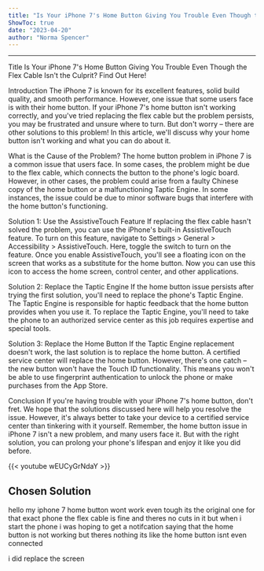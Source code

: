 ```yaml
---
title: "Is Your iPhone 7's Home Button Giving You Trouble Even Though the Flex Cable Isn't the Culprit? Find Out Here!"
ShowToc: true 
date: "2023-04-20"
author: "Norma Spencer"
---
```

*****
Title
Is Your iPhone 7's Home Button Giving You Trouble Even Though the Flex Cable Isn't the Culprit? Find Out Here!

Introduction
The iPhone 7 is known for its excellent features, solid build quality, and smooth performance. However, one issue that some users face is with their home button. If your iPhone 7's home button isn't working correctly, and you've tried replacing the flex cable but the problem persists, you may be frustrated and unsure where to turn. But don't worry – there are other solutions to this problem! In this article, we'll discuss why your home button isn't working and what you can do about it.

What is the Cause of the Problem?
The home button problem in iPhone 7 is a common issue that users face. In some cases, the problem might be due to the flex cable, which connects the button to the phone's logic board. However, in other cases, the problem could arise from a faulty Chinese copy of the home button or a malfunctioning Taptic Engine. In some instances, the issue could be due to minor software bugs that interfere with the home button's functioning.

Solution 1: Use the AssistiveTouch Feature
If replacing the flex cable hasn't solved the problem, you can use the iPhone's built-in AssistiveTouch feature. To turn on this feature, navigate to Settings > General > Accessibility > AssistiveTouch. Here, toggle the switch to turn on the feature. Once you enable AssistiveTouch, you'll see a floating icon on the screen that works as a substitute for the home button. Now you can use this icon to access the home screen, control center, and other applications.

Solution 2: Replace the Taptic Engine
If the home button issue persists after trying the first solution, you'll need to replace the phone's Taptic Engine. The Taptic Engine is responsible for haptic feedback that the home button provides when you use it. To replace the Taptic Engine, you'll need to take the phone to an authorized service center as this job requires expertise and special tools.

Solution 3: Replace the Home Button
If the Taptic Engine replacement doesn't work, the last solution is to replace the home button. A certified service center will replace the home button. However, there's one catch – the new button won't have the Touch ID functionality. This means you won't be able to use fingerprint authentication to unlock the phone or make purchases from the App Store.

Conclusion
If you're having trouble with your iPhone 7's home button, don't fret. We hope that the solutions discussed here will help you resolve the issue. However, it's always better to take your device to a certified service center than tinkering with it yourself. Remember, the home button issue in iPhone 7 isn't a new problem, and many users face it. But with the right solution, you can prolong your phone's lifespan and enjoy it like you did before.

{{< youtube wEUCyGrNdaY >}} 



## Chosen Solution
 hello my iphone 7 home button wont work even tough its the original one for that exact phone the flex cable is fine and theres no cuts in it but when i start the phone i was hoping to get a notifcation saying that the home button is not working but theres nothing its like the home button isnt even connected

 i did replace the screen




